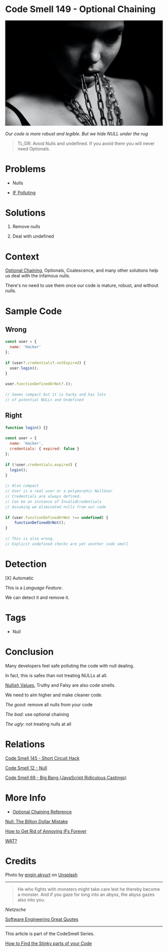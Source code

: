 # Code Smell 149 - Optional Chaining

![Code Smell 149 - Optional Chaining](Code%20Smell%20149%20-%20Optional%20Chaining.jpg)

*Our code is more robust and legible. But we hide NULL under the rug*

> TL;DR: Avoid Nulls and undefined. If you avoid them you will never need Optionals.

# Problems

- Nulls

- [IF Polluting](https://github.com/mcsee/Software-Design-Articles/tree/main/Articles/Theory/How%20to%20Get%20Rid%20of%20Annoying%20IFs%20Forever/readme.md)

# Solutions

1. Remove nulls

2. Deal with undefined

# Context

[Optional Chaining](https://developer.mozilla.org/en-US/docs/Web/JavaScript/Reference/Operators/Optional_chaining), Optionals, Coalescence, and many other solutions help us deal with the infamous nulls. 

There's no need to use them once our code is mature, robust, and without nulls.

# Sample Code

## Wrong

[Gist Url]: # (https://gist.github.com/mcsee/7f97455e51c8cd89319117103b25bda5)
```javascript
const user = {
  name: 'Hacker'
};

if (user?.credentials?.notExpired) {
  user.login();
}

user.functionDefinedOrNot?.();

// Seems compact but it is hacky and has lots
// of potential NULLs and Undefined
```

## Right

[Gist Url]: # (https://gist.github.com/mcsee/df8b74e09cd2bc4ee69e7b9197585a0a)
```javascript
function login() {}

const user = {
  name: 'Hacker',
  credentials: { expired: false }
};

if (!user.credentials.expired) {
  login();
}

// Also compact 
// User is a real user or a polymorphic NullUser
// Credentials are always defined.
// Can be an instance of InvalidCredentials
// Assuming we eliminated nulls from our code

if (user.functionDefinedOrNot !== undefined) {  
    functionDefinedOrNot();
}

// This is also wrong.
// Explicit undefined checks are yet another code smell
```

# Detection

[X] Automatic 

This is a *Language Feature*. 

We can detect it and remove it.

# Tags

- Null

# Conclusion

Many developers feel safe polluting the code with null dealing.

In fact, this is safes than not treating NULLs at all.

[Nullish Values](https://developer.mozilla.org/en-US/docs/Glossary/Nullish), Truthy and Falsy are also code smells.

We need to aim higher and make cleaner code.

*The good*: remove all nulls from your code

*The bad*: use optional chaining

*The ugly*: not treating nulls at all

# Relations

[Code Smell 145 - Short Circuit Hack](https://github.com/mcsee/Software-Design-Articles/tree/main/Articles/Code%20Smells/Code%20Smell%20145%20-%20Short%20Circuit%20Hack/readme.md)

[Code Smell 12 - Null](https://github.com/mcsee/Software-Design-Articles/tree/main/Articles/Code%20Smells/Code%20Smell%2012%20-%20Null/readme.md)

[Code Smell 69 - Big Bang (JavaScript Ridiculous Castings)](https://github.com/mcsee/Software-Design-Articles/tree/main/Articles/Code%20Smells/Code%20Smell%2069%20-%20Big%20Bang%20(JavaScript%20Ridiculous%20Castings)/readme.md)

# More Info

- [Optional Chaining Reference](https://developer.mozilla.org/en-US/docs/Web/JavaScript/Reference/Operators/Optional_chaining)

[Null: The Billion Dollar Mistake](https://github.com/mcsee/Software-Design-Articles/tree/main/Articles/Theory/Null%20-%20The%20Billion%20Dollar%20Mistake/readme.md)

[How to Get Rid of Annoying IFs Forever](https://github.com/mcsee/Software-Design-Articles/tree/main/Articles/Theory/How%20to%20Get%20Rid%20of%20Annoying%20IFs%20Forever/readme.md)

[WAT?](https://www.destroyallsoftware.com/talks/wat)

# Credits

Photo by [engin akyurt](https://unsplash.com/@enginakyurt) on [Unsplash](https://unsplash.com/s/photos/chains)
  
* * *

> He who fights with monsters might take care lest he thereby become a monster. And if you gaze for long into an abyss, the abyss gazes also into you.

_Nietzsche_
 
[Software Engineering Great Quotes](https://github.com/mcsee/Software-Design-Articles/tree/main/Articles/Quotes/Software%20Engineering%20Great%20Quotes/readme.md)

* * *

This article is part of the CodeSmell Series.

[How to Find the Stinky parts of your Code](https://github.com/mcsee/Software-Design-Articles/tree/main/Articles/Code%20Smells/How%20to%20Find%20the%20Stinky%20parts%20of%20your%20Code/readme.md)